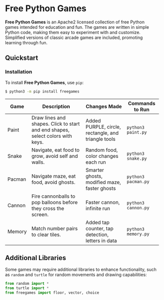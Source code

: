 # Free Python Games

**Free Python Games** is an Apache2 licensed collection of free Python games intended for education and fun. The games are written in simple Python code, making them easy to experiment with and customize. Simplified versions of classic arcade games are included, promoting learning through fun.

## Quickstart

### Installation
To install **Free Python Games**, use `pip`:
```bash
$ python3 -m pip install freegames
```
| Game    | Description                                                                                      | Changes Made                                        | Commands to Run                    |
|---------|--------------------------------------------------------------------------------------------------|-----------------------------------------------------|------------------------------------|
| Paint   | Draw lines and shapes. Click to start and end shapes, select colors with keys.                   | Added PURPLE, circle, rectangle, and triangle tools | `python3 paint.py`                 |
| Snake   | Navigate, eat food to grow, avoid self and walls.                                                | Random food, color changes each run                 | `python3 snake.py`                 |
| Pacman  | Navigate maze, eat food, avoid ghosts.                                                           | Smarter ghosts, modified maze, faster ghosts        | `python3 pacman.py`                |
| Cannon  | Fire cannonballs to pop balloons before they cross the screen.                                   | Faster cannon, infinite run                         | `python3 cannon.py`                |
| Memory  | Match number pairs to clear tiles.                                                               | Added tap counter, tap detection, letters in data   | `python3 memory.py`                |

## Additional Libraries

Some games may require additional libraries to enhance functionality, such as `random` and `turtle` for random movements and drawing capabilities:

```python
from random import *
from turtle import *
from freegames import floor, vector, choice


